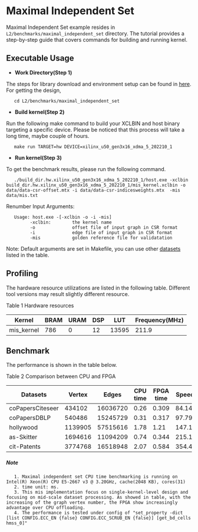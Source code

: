 # Maximal Independent Set 

Maximal Independent Set example resides in ``L2/benchmarks/maximal_independent_set`` directory. The tutorial provides a step-by-step guide that covers commands for building and running kernel.

## Executable Usage

* **Work Directory(Step 1)**

The steps for library download and environment setup can be found in [here](https://github.com/Xilinx/Vitis_Libraries/tree/master/graph/L2/benchmarks#building). For getting the design,

```
   cd L2/benchmarks/maximal_independent_set
```

* **Build kernel(Step 2)**

Run the following make command to build your XCLBIN and host binary targeting a specific device. Please be noticed that this process will take a long time, maybe couple of hours.

```
   make run TARGET=hw DEVICE=xilinx_u50_gen3x16_xdma_5_202210_1
```

* **Run kernel(Step 3)**

To get the benchmark results, please run the following command.

```
   ./build_dir.hw.xilinx_u50_gen3x16_xdma_5_202210_1/host.exe -xclbin build_dir.hw.xilinx_u50_gen3x16_xdma_5_202210_1/mis_kernel.xclbin -o data/data-csr-offset.mtx -i data/data-csr-indicesweights.mtx  -mis data/mis.txt
```

Renumber Input Arguments:

```
   Usage: host.exe -[-xclbin -o -i -mis]
         -xclbin:        the kernel name
         -o              offset file of input graph in CSR format
         -i              edge file of input graph in CSR format
         -mis            golden reference file for validatation
```

Note: Default arguments are set in Makefile, you can use other [datasets](https://github.com/Xilinx/Vitis_Libraries/tree/master/graph/L2/benchmarks#datasets) listed in the table.

## Profiling

The hardware resource utilizations are listed in the following table.
Different tool versions may result slightly different resource.

Table 1 Hardware resources

   |    Kernel         |   BRAM   |   URAM   |    DSP    |   LUT   | Frequency(MHz)  |
   |-------------------|----------|----------|-----------|---------|-----------------|
   |   mis_kernel      |    786   |   0      |     12    |  13595  |      211.9      |

## Benchmark

The performance is shown in the table below.

Table 2 Comparison between CPU and FPGA  

   | Datasets         | Vertex   | Edges    | CPU time  | FPGA time  | Speedup  |
   |------------------|----------|----------|-----------|------------|----------|
   | coPapersCiteseer | 434102   | 16036720 |  0.26     |   0.309    |  84.14%  |
   | coPapersDBLP     | 540486   | 15245729 |  0.31     |   0.317    |  97.79%  |
   | hollywood        | 1139905  | 57515616 |  1.78     |   1.21     |  147.11% |
   | as-Skitter       | 1694616  | 11094209 |  0.74     |   0.344    |  215.12% |
   | cit-Patents      | 3774768  | 16518948 |  2.07     |   0.584    |  354.45% |


##### Note
```
   1. Maximal independent set CPU time benchmarking is running on Intel(R) Xeon(R) CPU E5-2667 v3 @ 3.20GHz, cache(2048 KB), cores(31)
   2. time unit: ms.
   3. This mis implementation focus on single-kernel-level design and focusing on mid-scale dataset processing. As showed in table, with the increasing of the graph vertex number, the FPGA show increasingly advantage over CPU offloading.
   4. The performance is tested under config of "set_property -dict [list CONFIG.ECC_EN {false} CONFIG.ECC_SCRUB_EN {false}] [get_bd_cells hmss_0]"
```

